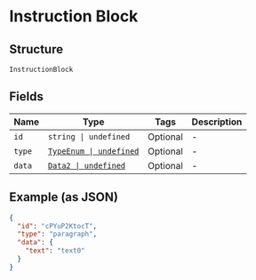 
# Instruction Block

## Structure

`InstructionBlock`

## Fields

| Name | Type | Tags | Description |
|  --- | --- | --- | --- |
| `id` | `string \| undefined` | Optional | - |
| `type` | [`TypeEnum \| undefined`](../../doc/models/type-enum.md) | Optional | - |
| `data` | [`Data2 \| undefined`](../../doc/models/data-2.md) | Optional | - |

## Example (as JSON)

```json
{
  "id": "cPYuP2KtocT",
  "type": "paragraph",
  "data": {
    "text": "text0"
  }
}
```

